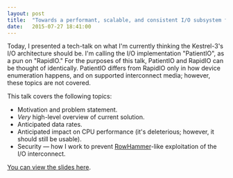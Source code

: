 ```yaml
---
layout: post
title:  "Towards a performant, scalable, and consistent I/O subsystem for the Kestrel-3"
date:   2015-07-27 18:41:00
---
```


Today, I presented a tech-talk on what I'm currently thinking the Kestrel-3's I/O architecture should be.
I'm calling the I/O implementation "PatientIO", as a pun on "RapidIO."
For the purposes of this talk, PatientIO and RapidIO can be thought of identically.
PatientIO differs from RapidIO only in how device enumeration happens, and on supported interconnect media;
however, these topics are not covered.

This talk covers the following topics:

* Motivation and problem statement.
* *Very* high-level overview of current solution.
* Anticipated data rates.
* Anticipated impact on CPU performance (it's deleterious; however, it should still be usable).
* Security &mdash; how I work to prevent [RowHammer](https://en.wikipedia.org/wiki/Row_hammer)-like exploitation of the I/O interconnect.

[You can view the slides here]({{site.baseurl}}/slides/patientio/index.html).

